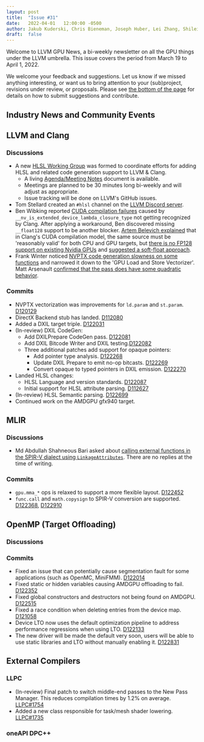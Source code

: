 ```yaml
---
layout: post
title:  "Issue #31"
date:   2022-04-01   12:00:00 -0500
author: Jakub Kuderski, Chris Bieneman, Joseph Huber, Lei Zhang, Shilei Tian
draft:  false
---
```


Welcome to LLVM GPU News, a bi-weekly newsletter on all the GPU things under the LLVM umbrella.
This issue covers the period from March 19 to April 1, 2022.

We welcome your feedback and suggestions. Let us know if we missed anything interesting, or want us to bring attention to your (sub)project, revisions under review, or proposals. Please see [the bottom of the page](https://llvm-gpu-news.github.io/about/) for details on how to submit suggestions and contribute.


## Industry News and Community Events


##  LLVM and Clang

### Discussions

* A new [HLSL Working Group](https://discourse.llvm.org/t/hlsl-working-group/61279/) was formed to coordinate efforts for adding HLSL and related code generation support to LLVM & Clang.
  * A living [Agenda/Meeting Notes](https://docs.google.com/document/d/1RvDN615hd9dJEBg4QqTG3emgB-1UWXQG2q2bZbdUTTo/edit?usp=sharing) document is available.
  * Meetings are planned to be 30 minutes long bi-weekly and will adjust as appropriate.
  * Issue tracking will be done on LLVM's GitHub issues.
* Tom Stellard created an `#hlsl` channel on the [LLVM Discord server](https://discord.gg/xS7Z362).
* Ben Wibking reported [CUDA compilation failures](https://discourse.llvm.org/t/compiling-cuda-code-fails/61240) caused by `__nv_is_extended_device_lambda_closure_type` not getting recognized by Clang. After applying a workaround, Ben discovered missing `__float128` support to be another blocker. [Artem Belevich explained](https://discourse.llvm.org/t/compiling-cuda-code-fails/61240/11) that in Clang's CUDA compilation model, the same source must be 'reasonably valid' for both CPU and GPU targets, but [there is no FP128 support on existing Nvidia GPUs](https://discourse.llvm.org/t/compiling-cuda-code-fails/61240/13) and [suggested a soft-float approach](https://discourse.llvm.org/t/compiling-cuda-code-fails/61240/15).
* Frank Winter noticed [NVPTX code generation slowness on some functions](https://discourse.llvm.org/t/nvptx-codegen-surprisingly-slow-on-some-functions/61307) and narrowed it down to the 'GPU Load and Store Vectorizer'. Matt Arsenault [confirmed that the pass does have some quadratic behavior](https://discourse.llvm.org/t/nvptx-codegen-surprisingly-slow-on-some-functions/61307/10).

### Commits

* NVPTX vectorization was improvements for `ld.param` and `st.param`. [D120129](https://reviews.llvm.org/D120129)
* DirectX Backend stub has landed. [D112080](https://reviews.llvm.org/D122080)
* Added a DXIL target triple. [D122031](https://reviews.llvm.org/D122031)
* (In-review) DXIL CodeGen:
  * Add DXILPrepare CodeGen pass. [D122081](https://reviews.llvm.org/D122081)
  * Add DXIL Bitcode Writer and DXIL testing.[D122082](https://reviews.llvm.org/D122082)
  * Three additional patches add support for opaque pointers:
    * Add pointer type analysis. [D122268](https://reviews.llvm.org/D122268)
    * Update DXIL Prepare to emit no-op bitcasts. [D122269](https://reviews.llvm.org/D122269)
    * Convert opaque to typed pointers in DXIL emission. [D122270](https://reviews.llvm.org/D122270)
* Landed HLSL changes:
  * HLSL Language and version standards. [D122087](https://reviews.llvm.org/D122087)
  * Initial support for HLSL attribute parsing. [D112627](https://reviews.llvm.org/D122627)
* (In-review) HLSL Semantic parsing. [D122699](https://reviews.llvm.org/D122699)
* Continued work on the AMDGPU gfx940 target.


## MLIR

### Discussions

* Md Abdullah Shahneous Bari asked about [calling external functions in the SPIR-V dialect using `LinkageAttributes`](https://discourse.llvm.org/t/expressing-external-function-call-in-spir-v-dialect-using-linkageattributes/61285). There are no replies at the time of writing.

### Commits

* `gpu.mma_*` ops is relaxed to support a more flexible layout. [D122452](https://reviews.llvm.org/D122452)
* `func.call` and `math.copysign` to SPIR-V conversion are supported. [D122368](https://reviews.llvm.org/D122368), [D122910](https://reviews.llvm.org/D122910)


## OpenMP (Target Offloading)

### Discussions

### Commits

* Fixed an issue that can potentially cause segmentation fault for some applications (such as OpenMC, MiniFMM). [D122014](https://reviews.llvm.org/D122014)
* Fixed static or hidden variables causing AMDGPU offloading to fail. [D122352](https://reviews.llvm.org/D122352)
* Fixed global constructors and destructors not being found on AMDGPU. [D122515](https://reviews.llvm.org/D122515)
* Fixed a race condition when deleting entries from the device map. [D121058](https://reviews.llvm.org/D121058)
* Device LTO now uses the default optimization pipeline to address performance regressions when using LTO. [D122133](https://reviews.llvm.org/D122133)
* The new driver will be made the default very soon, users will be able to use static libraries and LTO without manually enabling it. [D122831](https://reviews.llvm.org/D122831)


## External Compilers

### LLPC

* (In-review) Final patch to switch middle-end passes to the New Pass Manager. This reduces compilation times by 1.2% on 
average. [LLPC#1754](https://github.com/GPUOpen-Drivers/llpc/pull/1754)
* Added a new class responsible for task/mesh shader lowering. [LLPC#1735](https://github.com/GPUOpen-Drivers/llpc/pull/1735)

### oneAPI DPC++
